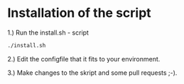 # Installation of the script

1.) Run the install.sh - script

```bash
./install.sh
```

2.) Edit the configfile that it fits to your environment.

3.) Make changes to the skript and some pull requests ;-).


